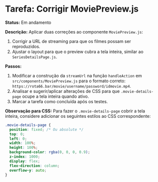 # Tarefa: Corrigir MoviePreview.js

**Status:** Em andamento

**Descrição:** Aplicar duas correções ao componente `MoviePreview.js`:
1.  Corrigir a URL de streaming para que os filmes possam ser reproduzidos.
2.  Ajustar o layout para que o preview cubra a tela inteira, similar ao `SeriesDetailsPage.js`.

**Passos:**
1.  Modificar a construção da `streamUrl` na função `handleAction` em `src/components/MoviePreview.js` para o formato correto: `https://rota66.bar/movie/username/password/idmovie.mp4`.
2.  Analisar e sugerir/aplicar alterações de CSS para que `.movie-details-page` ocupe a tela inteira quando ativo.
3.  Marcar a tarefa como concluída após os testes.

**Observação para CSS:**
Para fazer o `.movie-details-page` cobrir a tela inteira, considere adicionar os seguintes estilos ao CSS correspondente:
```css
.movie-details-page {
  position: fixed; /* Ou absolute */
  top: 0;
  left: 0;
  width: 100%;
  height: 100%;
  background-color: rgba(0, 0, 0, 0.9);
  z-index: 1000;
  display: flex;
  flex-direction: column;
  overflow-y: auto;
}
``` 
